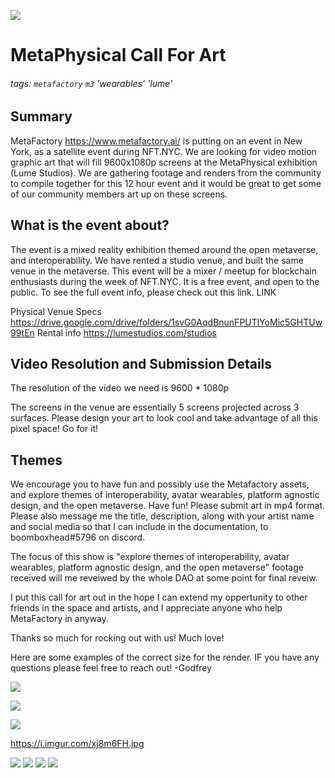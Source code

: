 ![](https://i.imgur.com/uX31WRg.jpg)


# MetaPhysical Call For Art

###### tags: `metafactory` `m3` 'wearables' 'lume'

## Summary
MetaFactory https://www.metafactory.ai/ is putting on an event in New York, as a satellite event during NFT.NYC. We are looking for video motion graphic art that will fill 9600x1080p screens at the MetaPhysical exhibition (Lume Studios). We are gathering footage and renders from the community to compile together for this 12 hour event and it would be great to get some of our community members art up on these screens.

## What is the event about?
The event is a mixed reality exhibition themed around the open metaverse, and interoperability. We have rented a studio venue, and built the same venue in the metaverse. This event will be a mixer / meetup for blockchain enthusiasts during the week of NFT.NYC. It is a free event, and open to the public. To see the full event info, please check out this link. LINK

Physical Venue Specs 
https://drive.google.com/drive/folders/1svG0AqdBnunFPUTlYoMic5GHTUw99tEn
Rental info https://lumestudios.com/studios


## Video Resolution and Submission Details
The resolution of the video we need is 9600 * 1080p

The screens in the venue are essentially 5 screens projected across 3 surfaces. Please design your art to look cool and take advantage of all this pixel space! Go for it! 

## Themes
We encourage you to have fun and possibly use the Metafactory assets, and explore themes of interoperability, avatar wearables, platform agnostic design, and the open metaverse. Have fun! Please submit art in mp4 format. Please also message me the title, description, along with your artist name and social media so that I can include in the documentation, to boomboxhead#5796 on discord. 

The focus of this show is "explore themes of interoperability, avatar wearables, platform agnostic design, and the open metaverse" footage received will me reveiwed by the whole DAO at some point for final reveiw.

I put this call for art out in the hope I can extend my oppertunity to other friends in the space and artists, and I appreciate anyone who help MetaFactory in anyway. 

Thanks so much for rocking out with us! Much love! 

Here are some examples of the correct size for the render. IF you have any questions please feel free to reach out! -Godfrey


![](https://i.imgur.com/s5ybuVD.jpg)




![](https://i.imgur.com/lLrds6Z.png)


![](https://i.imgur.com/lPCK6Rs.png)

https://i.imgur.com/xj8m6FH.jpg


![](https://i.imgur.com/rWqkRtv.png)
![](https://i.imgur.com/CUdC2PF.png)
![](https://i.imgur.com/XjBG9ad.png)
![](https://i.imgur.com/TuT5wNp.png)



